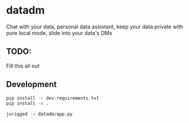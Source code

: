 # datadm
Chat with your data, personal data assistant, keep your data private with pure local mode, slide into your data's DMs


## TODO:
Fill this all out

## Development

```bash
pip install -r dev-requirements.txt
pip install -e .

jurigged -v datadm/app.py
```
